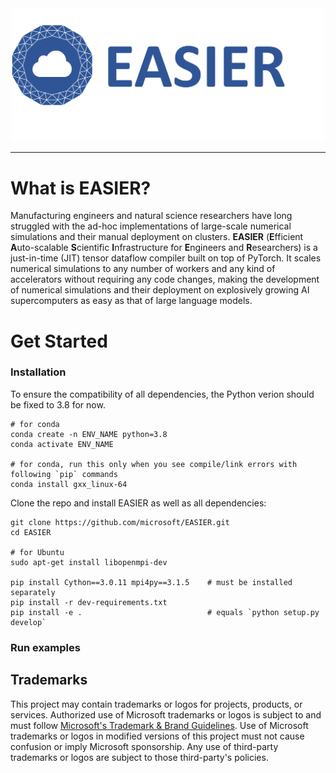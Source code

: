 <div align="center">
  <img width="500px" src="tutorial/logo.png"/>
</div>

---

# What is EASIER?

Manufacturing engineers and natural science researchers have long struggled with the ad-hoc implementations of large-scale numerical simulations and their manual deployment on clusters.
**EASIER** (**E**fficient **A**uto-scalable **S**cientific **I**nfrastructure for **E**ngineers and **R**esearchers) is a just-in-time (JIT) tensor dataflow compiler
built on top of PyTorch.
It scales numerical simulations to any number of workers and any kind of accelerators without requiring any code changes, making the development of numerical simulations and their deployment on explosively growing AI supercomputers as easy as that of large language models.

# Get Started

### Installation

To ensure the compatibility of all dependencies, the Python verion should be fixed to 3.8 for now.

```shell
# for conda
conda create -n ENV_NAME python=3.8
conda activate ENV_NAME

# for conda, run this only when you see compile/link errors with following `pip` commands
conda install gxx_linux-64
```

Clone the repo and install EASIER as well as all dependencies:

```shell
git clone https://github.com/microsoft/EASIER.git
cd EASIER

# for Ubuntu
sudo apt-get install libopenmpi-dev

pip install Cython==3.0.11 mpi4py==3.1.5    # must be installed separately
pip install -r dev-requirements.txt
pip install -e .                            # equals `python setup.py develop`
```

### Run examples


## Trademarks

This project may contain trademarks or logos for projects, products, or services. Authorized use of Microsoft
trademarks or logos is subject to and must follow
[Microsoft's Trademark & Brand Guidelines](https://www.microsoft.com/legal/intellectualproperty/trademarks/usage/general).
Use of Microsoft trademarks or logos in modified versions of this project must not cause confusion or imply Microsoft sponsorship.
Any use of third-party trademarks or logos are subject to those third-party's policies.
